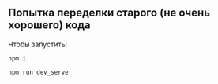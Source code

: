 Попытка переделки старого (не очень хорошего) кода
---

Чтобы запустить:

```
npm i

npm run dev_serve
```




